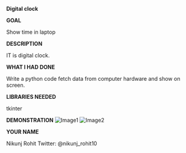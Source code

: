 **Digital clock**

**GOAL**

Show time in laptop

**DESCRIPTION**

IT is digital clock.

**WHAT I HAD DONE**

Write a python code fetch data from computer hardware and show on screen.

**LIBRARIES NEEDED**

 tkinter

**DEMONSTRATION**
![Image1](https://github.com/nik132-eng/Play-With-Python/blob/14e52dac1b794ea66ab2a260f55f3275458575d2/Digital%20clock/Images/Image1.png)
![Image2](https://github.com/nik132-eng/Play-With-Python/blob/14e52dac1b794ea66ab2a260f55f3275458575d2/Digital%20clock/Images/Image2.png)


**YOUR NAME**

Nikunj Rohit
Twitter: @nikunj_rohit10
